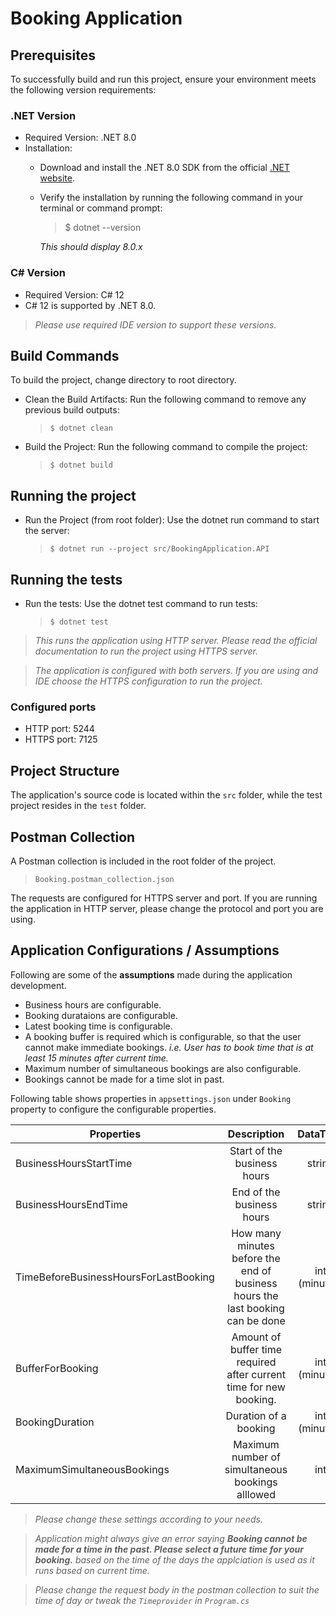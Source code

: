 # Booking Application
## Prerequisites
To successfully build and run this project, ensure your environment meets the following version requirements:
### .NET Version
* Required Version: .NET 8.0
* Installation:
  * Download and install the .NET 8.0 SDK from the official [.NET website](https://dotnet.microsoft.com/).
  * Verify the installation by running the following command in your terminal or command prompt:
    >$ dotnet --version
    
    _This should display 8.0.x_

### C# Version
* Required Version: C# 12
* C# 12 is supported by .NET 8.0.

>_Please use required IDE version to support these versions._



## Build Commands
To build the project, change directory to root directory.
* Clean the Build Artifacts:
Run the following command to remove any previous build outputs:

  >`$ dotnet clean`

* Build the Project:
Run the following command to compile the project:
  >`$ dotnet build`

## Running the project
* Run the Project (from root folder):
Use the dotnet run command to start the server:
  >`$ dotnet run --project src/BookingApplication.API`

## Running the tests
* Run the tests:
Use the dotnet test command to run tests:
  >`$ dotnet test`

>_This runs the application using HTTP server. Please read the official documentation to run the project using HTTPS server._

>_The application is configured with both servers. If you are using and IDE choose the HTTPS configuration to run the project._

### Configured ports
* HTTP port: 5244
* HTTPS port: 7125

## Project Structure
The application's source code is located within the `src` folder, while the test project resides in the `test` folder.

## Postman Collection
A Postman collection is included in the root folder of the project.
>`Booking.postman_collection.json`

The requests are configured for HTTPS server and port. If you are running the application in HTTP server, please change the protocol and port you are using.

## Application Configurations / Assumptions
Following are some of the **assumptions** made during the application development.
* Business hours are configurable.
* Booking durataions are configurable.
* Latest booking time is configurable.
* A booking buffer is required which is configurable, so that the user cannot make immediate bookings. _i.e. User has to book time that is at least 15 minutes after current time._
* Maximum number of simultaneous bookings are also configurable.
* Bookings cannot be made for a time slot in past.

Following table shows properties in `appsettings.json` under `Booking` property to configure the configurable properties.

| Properties        | Description           | DataType           | Default  |
| ------------- |:-------------:|:-------------:| -----:|
| BusinessHoursStartTime    | Start of the business hours | string | "09:00" |
| BusinessHoursEndTime      | End of the business hours      | string      |   "17:00" |
| TimeBeforeBusinessHoursForLastBooking | How many minutes before the end of business hours the last booking can be done      | int (minutes)      |    60 |
| BufferForBooking      | Amount of buffer time required after current time for new booking.      | int (minutes)      |   15 |
| BookingDuration      | Duration of a booking      | int (minutes)      |  59 |
| MaximumSimultaneousBookings      | Maximum number of simultaneous bookings alllowed      | int      |   4 |

>_Please change these settings according to your needs._

>_Application might always give an error saying **Booking cannot be made for a time in the past. Please select a future time for your booking.** based on the time of the days the applciation is used as it runs based on current time._

>_Please change the request body in the postman collection to suit the time of day or tweak the `Timeprovider` in `Program.cs`_


